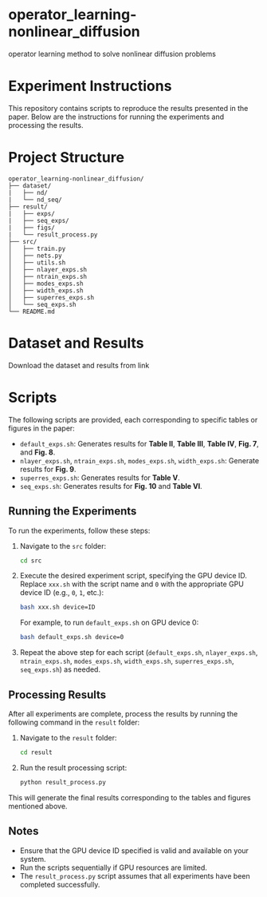 # operator_learning-nonlinear_diffusion
operator learning method to solve nonlinear diffusion problems

# Experiment Instructions

This repository contains scripts to reproduce the results presented in the paper. Below are the instructions for running the experiments and processing the results.

# Project Structure
```
operator_learning-nonlinear_diffusion/
├── dataset/
|   ├── nd/
|   └── nd_seq/
├── result/
|   ├── exps/
|   ├── seq_exps/
|   ├── figs/
|   └── result_process.py
├── src/
│   ├── train.py
│   ├── nets.py
│   ├── utils.sh
│   ├── nlayer_exps.sh
│   ├── ntrain_exps.sh
│   ├── modes_exps.sh
│   ├── width_exps.sh
│   ├── superres_exps.sh
│   └── seq_exps.sh
└── README.md
```

# Dataset and Results

Download the dataset and results from link 

# Scripts

The following scripts are provided, each corresponding to specific tables or figures in the paper:

- `default_exps.sh`: Generates results for **Table II**, **Table III**, **Table IV**, **Fig. 7**, and **Fig. 8**.
- `nlayer_exps.sh`, `ntrain_exps.sh`, `modes_exps.sh`, `width_exps.sh`: Generate results for **Fig. 9**.
- `superres_exps.sh`: Generates results for **Table V**.
- `seq_exps.sh`: Generates results for **Fig. 10** and **Table VI**.

## Running the Experiments

To run the experiments, follow these steps:

1. Navigate to the `src` folder:

   ```bash
   cd src
   ```

2. Execute the desired experiment script, specifying the GPU device ID. Replace `xxx.sh` with the script name and `0` with the appropriate GPU device ID (e.g., `0`, `1`, etc.):

   ```bash
   bash xxx.sh device=ID
   ```

   For example, to run `default_exps.sh` on GPU device 0:

   ```bash
   bash default_exps.sh device=0
   ```

3. Repeat the above step for each script (`default_exps.sh`, `nlayer_exps.sh`, `ntrain_exps.sh`, `modes_exps.sh`, `width_exps.sh`, `superres_exps.sh`, `seq_exps.sh`) as needed.

## Processing Results

After all experiments are complete, process the results by running the following command in the `result` folder:

1. Navigate to the `result` folder:

   ```bash
   cd result
   ```

2. Run the result processing script:

   ```bash
   python result_process.py
   ```

This will generate the final results corresponding to the tables and figures mentioned above.

## Notes

- Ensure that the GPU device ID specified is valid and available on your system.
- Run the scripts sequentially if GPU resources are limited.
- The `result_process.py` script assumes that all experiments have been completed successfully.